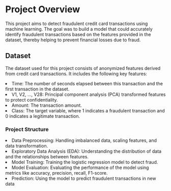 
<h1>Project Overview</h1>
<p>This project aims to detect fraudulent credit card transactions using machine learning. The goal was to build a model that could accurately identify fraudulent transactions based on the features provided in the dataset, thereby helping to prevent financial losses due to fraud.</p>

<h2>Dataset</h2>
<p>The dataset used for this project consists of anonymized features derived from credit card transactions. It includes the following key features:</p>

<li>Time: The number of seconds elapsed between this transaction and the first transaction in the dataset.</li>
<li>V1, V2, ..., V28: Principal component analysis (PCA) transformed features to protect confidentiality.</li>
<li>Amount: The transaction amount.</li>
<li>Class: The target variable, where 1 indicates a fraudulent transaction and 0 indicates a legitimate transaction.</li>
<h3>Project Structure</h3>
<li>Data Preprocessing: Handling imbalanced data, scaling features, and data transformation.</li>
<li>Exploratory Data Analysis (EDA): Understanding the distribution of data and the relationships between features.</li>
<li>Model Training: Training the logistic regression model to detect fraud.</li>
<li>Model Evaluation: Evaluating the performance of the model using metrics like accuracy, precision, recall, F1-score.</li>
<li>Prediction: Using the model to predict fraudulent transactions in new data</li>
